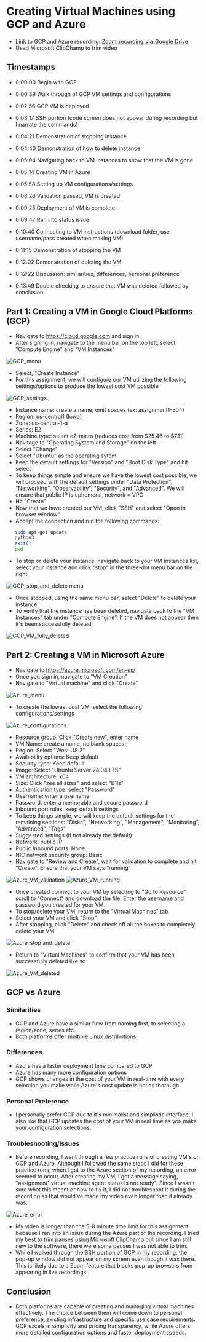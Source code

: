 # Creating Virtual Machines using GCP and Azure
- Link to GCP and Azure recording: [Zoom_recording_via_Google Drive](https://drive.google.com/file/d/14dshx_CwPN6I0h6hDJrhaNeZSQHBA8Xl/view?usp=sharing)
- Used Microsoft ClipChamp to trim video

## Timestamps
- 0:00:00 Begin with GCP
- 0:00:39 Walk through of GCP VM settings and configurations
- 0:02:56 GCP VM is deployed 
- 0:03:17 SSH portion (code screen does not appear during recording but I narrate the commands)
- 0:04:21 Demonstration of stopping instance
- 0:04:40 Demonstration of how to delete instance
- 0:05:04 Navigating back to VM instances to show that the VM is gone

- 0:05:14 Creating VM in Azure
- 0:05:58 Setting up VM configurations/settings
- 0:08:26 Validation passed, VM is created
- 0:09:25 Deployment of VM is complete
- 0:09:47 Ran into status issue
- 0:10:40 Connecting to VM instructions (download folder, use username/pass created when making VM)
- 0:11:15 Demonstration of stopping the VM
- 0:12:02 Demonstration of deleting the VM
- 0:12:22 Discussion: similarities, differences, personal preference
- 0:13:49 Double checking to ensure that VM was deleted followed by conclusion


## Part 1: Creating a VM in Google Cloud Platforms (GCP)
- Navigate to https://cloud.google.com and sign in
- After signing in, navigate to the menu bar on the top left, select "Compute Engine" and "VM Instances"

![GCP_menu](Images/GCP1.png)

- Select, "Create Instance"
- For this assignment, we will configure our VM utilizing the following settings/options to produce the lowest cost VM possible

![GCP_settings](Images/GCP2.png)

- Instance name: create a name, omit spaces (ex: assignment1-504)
- Region: us-central1 (Iowa)
- Zone: us-central-1-a
- Series: E2
- Machine type: select e2-micro (reduces cost from $25.46 to $7.11) 
- Navitage to "Operating System and Storage" on the left
- Select "Change"
- Select "Ubuntu" as the operating sytem 
- Keep the default settings for "Version" and "Boot Disk Type" and hit select
- To keep things simple and ensure we have the lowest cost possible, we will proceed with the default settings under "Data Protection", "Networking", "Observability", "Security", and "Advanced". We will ensure that public IP is ephemeral, network = VPC
- Hit "Create" 
- Now that we have created our VM, click "SSH" and select "Open in browser window"
- Accept the connection and run the following commands:

```bash
   sudo apt-get update
   python3
   exit()
   pwd
   ```
- To stop or delete your instance, navigate back to your VM instances list, select your instance and click "stop" in the three-dot menu bar on the right

![GCP_stop_and_delete menu](Images/GCP3.png)

- Once stopped, using the same menu bar, select "Delete" to delete your instance
- To verify that the instance has been deleted, navigate back to the "VM Instances" tab under "Compute Engine". If the VM does not appear then it's been successfully deleted

![GCP_VM_fully_deleted](Images/GCP4.png)


## Part 2: Creating a VM in Microsoft Azure
- Navigate to https://azure.microsoft.com/en-us/
- Once you sign in, navigate to "VM Creation"
- Navigate to "Virtual machine" and click "Create"

![Azure_menu](Images/Azure1.png)

- To create the lowest cost VM, select the following configurations/settings

![Azure_configurations](Images/Azure2.png)

- Resource group: Click "Create new", enter name
- VM Name: create a name, no blank spaces
- Region: Select "West US 2"
- Availability options: Keep default
- Security type: Keep default
- Image: Select "Ubuntu Server 24.04 LTS"
- VM architecture: x64
- Size: Click "see all sizes" and select "B1ls"
- Authentication type: select "Password"
- Username: enter a username
- Password: enter a memorable and secure password
- Inbound port rules: keep default settings
- To keep things simple, we will keep the default settings for the remaining sections: "Disks", "Networking", "Management", "Monitoring", "Advanced", "Tags", 
 - Suggested settings (if not already the default): 
 - Network: public IP
 - Public Inbound ports: None
 - NIC network security group: Basic
- Navigate to "Review and Create", wait for validation to complete and hit "Create". Ensure that your VM says "running"

![Azure_VM_validation](Images/Azure3.png) ![Azure_VM_running](Images/Azure6.png)

- Once created connect to your VM by selecting to "Go to Resource", scroll to "Connect" and download the file. Enter the username and password you created for your VM.
- To stop/delete your VM, return to the "Virtual Machines" tab
- Select your VM and click "Stop"
- After stopping, click "Delete" and check off all the boxes to completely delete your VM

![Azure_stop and_delete](Images/Azure5.png)

- Return to "Virtual Machines" to confirm that your VM has been successfully deleted like so

![Azure_VM_deleted](Images/Azure7.png)

## GCP vs Azure
### Similarities
- GCP and Azure have a similar flow from naming first, to selecting a region/zone, series etc. 
- Both platforms offer multiple Linux distributions
### Differences
- Azure has a faster deployment time compared to GCP
- Azure has many more configuration options
- GCP shows changes in the cost of your VM in real-time with every selection you make while Azure's cost update is not as thorough

### Personal Preference
- I personally prefer GCP due to it's minimalist and simplistic interface. I also like that GCP updates the cost of your VM in real time as you make your configuration selections. 

### Troubleshooting/Issues
- Before recording, I went through a few practice runs of creating VM's on GCP and Azure. Although I followed the same steps I did for these practice runs, when I got to the Azure section of my recording, an error seemed to occur. After creating my VM, I got a message saying, "assignment1 virtual machine agent status is not ready". Since I wasn't sure what this meant or how to fix it, I did not troubleshoot it during the recording as that would've made my video even longer than it already was.

![Azure_error](Images/Azure8.png)

- My video is longer than the 5-8 minute time limit for this assignment because I ran into an issue during the Azure part of the recording. I tried my best to trim pauses using Microsoft ClipChamp but since I am still new to the software, there were some pauses I was not able to trim. 
- While I walked through the SSH portion of GCP in my recording, the pop-up window did not appear on my screen even though it was there. This is likely due to a Zoom feature that blocks pop-up browsers from appearing in live recordings. 

## Conclusion
- Both platforms are capable of creating and managing virtual machines effectively. The choice between them will come down to personal preference, existing infrastructure and specific use case requirements. GCP excels in simplicity and pricing transparency, while Azure offers more detailed configuration options and faster deployment speeds. 
